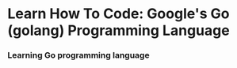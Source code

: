 # Learn How To Code: Google's Go (golang) Programming Language

### Learning Go programming language
